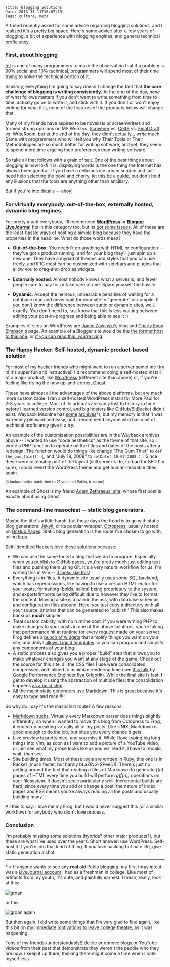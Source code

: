     Title: Blogging Solutions
    Date: 2013-11-11T16:07:19
    Tags: culture, meta

A friend recently asked for some advice regarding blogging solutions, and I
realized it's a pretty big space. Here's some advice after a few years of
blogging, a bit of experience with blogging engines, and general technical
proficiency.

<!-- more -->

### First, about blogging

[tef][1] is one of many programmers to make the observation that if a
problem is 90% social and 10% technical, programmers will spend most of their
time trying to solve the technical portion of it.

Similarly, everything I'm going to say doesn't change the fact that **the core challenge of blogging is writing consistently.**
At the end of the day, _none_ of what follows matters if you don't want to write
something from time to time, actually go on to write it, and stick with it. If you
don't or won't enjoy writing for what it is, none of the features of the products
below will change that.

Many of my friends have aspired to be novelists or screenwriters and formed strong
opinions on MS Word vs. [Scrivener][2] vs. [CeltX][3] vs. [Final Draft][4] vs.
[WriteRoom][5], but at the end of the day, they didn't actually... _write_ much. Same
with programmers who will tell you why Their Tools or Their Methodologies are so
much better for writing software, and yet, they seem to spend more time arguing
their preferences than writing software.

So take all that follows with a grain of salt. One of the best things about
blogging is how lo-fi it is: displaying words is the one thing
the Internet has always been good at. If you have a delicious ice cream
sundae and just need help selecting the bowl and cherry, let this be a guide, but
don't hold any illusions that the tools are anything other than ancillary.

But if you're into details -- ahoy!

### For virtually everybody: out-of-the-box, externally hosted, dynamic blog engines.

For pretty much everybody, I'll recommend **[WordPress][6]** or **[Blogger][7]**.
**[LiveJournal][8]** fits in this category too, but its [got some issues][17].
All of these are the least-hassle ways of hosting a simple blog because they have
the properties in the headline. What do those words mean?

* **Out-of-the-box**: You needn't do anything with HTML or configuration -- they've got a product running, and for your blog they'll just spin up a new one. They have a myriad of themes and styles that you can use freely, and IIRC most can be customized with sidebars and plugins that allow you to drag-and-drop as widgets.

* **Externally hosted**: Almost nobody knows what a server is, and fewer people care to pay for or take care of one. Spare yourself the hassle.

* **Dynamic**: Accept the heinous, unbearable penalties of waiting for a database read and never wait for your site to "generate" or compile. If you don't know the difference between static or dynamic sites, well, exactly. You don't need to, just know that this is less waiting between editing your post-in-progress and being able to see it :)

Examples of sites on WordPress are [Jamie Zawinski's][9] blog and [Charly Evon Simpson's][10]
page. An example of a Blogger site would be the [the former host to this one][16], or
[if you can read this, you're lying][31].

### The Happy Hacker: Self-hosted, dynamic product-based solution

For most of my hacker friends who might want to run a server sometime (try it!
It's super fun and instructive!) I'd recommend doing a self-hosted install of a
major product, like [WordPress](http://wordpress.org) (different site than above)
or, if you're feeling like trying the new up-and-comer, [Ghost][12].

These have almost all the advantages of the above platforms, but are much more
customizable. I ran a self-hosted WordPress install for More Paul for 2-3 years
in college. Most of its artifacts are sadly lost to history (a time before I
learned version control, and big hosters like GitHub/BitBucket didn't exist.
Wayback Machine has [some][13] [archives][14]\*), but my memory is that it was
extremely pleasant and easy, and I recommend anyone who has a bit of technical
proficiency give it a try.  

An example of the customization possibilities are in the Wayback archives above -- I
wanted to use "code aesthetics" as the theme of that site, so I wrote a PHP
function to operate on the titles and dates of the posts after a redesign. The
function would do things like change "The Gum Thief" to `def the_gum_thief() {`,
and "July 18, 2008" to `setDate( 18-07-2008 );`. Since these were ostensibly
part of the layout (still server-side, so bad for SEO I'm sure), I could revert
the WordPress theme and get human-readable titles again.

<small>(it looked better back then to 21 year-old Pablo, trust me)</small>

An example of Ghost is my friend [Adam Zethraeus' site][18], whose first post is
exactly about using Ghost.

### The command-line masochist -- static blog generators.

Maybe the title's a little harsh, but these days the trend is to go with static
blog generators: [Jekyll][20], or its popular wrapper, [Octopress][21], usually
hosted on [GitHub Pages][22]. Static blog generation is the route I've chosen to
go with, using [Frog][23].

Self-identified Hackers love these solutions because:

* We can use the same tools to blog that we do to program. Especially when you publish to GitHub pages, you're pretty much just editing text files and pushing them using Git. It's a very natural workflow for us. I'm writing this in Vim -- [it looks like this!][34]
* Everything is in files. A dynamic site usually uses some SQL backend, which has repercussions, like having to use a certain HTML editor for your posts, formatting (bolds, italics) being proprietary to the system, and exports/imports being difficult due to however they like to format the content. Moving a site is a pain in the ass, with database schemas and configuration files abound. Here, you just copy a directory with all your source, another that can be generated to 'publish.' This also makes backups **much** simpler.
* Total customizability, with no runtime cost. If you were writing PHP to make changes to your posts in one of the above solutions, you're taking that performance hit at runtime for every request made on your server. Frog defines a [bunch of widgets][26] that simplify things you want on your site, and Jekyll [allows Liquid templates][27] so you can program and simplify any components of your blog.
* A static process also gives you a proper "build" step that allows you to make whatever changes you want at any stage of the game. Check out the source for this site: all the CSS files I use were consolidated, compressed, and inlined to minimize rendering time (see [this talk][28] by Google Performance Engineer [Ilya Grigorik][29]). While the final site is fast, I get to develop it using the abstraction of multiple files: the consolidation happens [as a build step][30].
* All the major static generators use [Markdown][24]. This is great because it's easy to type and read!!!!!

So why do I say it's the masochist route? A few reasons:

* [Markdown sucks][25]. Virtually every Markdown parser does things slightly differently, so when I wanted to move this blog from Octopress to Frog, it ended up breaking virtually all of my posts. Like UNIX, Markdown is good enough to do the job, but bites you every chance it gets.
* Live preview is pretty nice, and you miss it. While I love typing big long things into Vim, as soon as I want to add a picture of a YouTube video, or just see what my prose looks like as you will read it, I have to rebuild, wait, _then_ see.
* Site building times. Most of these tools are written in Ruby, this one is in Racket (much faster, but hardly bLaZING-SPeeD!). There's just no getting around the fact that reading _n_ files of Markdown to generate _f(n)_ pages of HTML every time you build will perform _g(f(n))_ operations on your filesystem. It doesn't scale particularly well. Incremental builds are hard, since every time you add or change a post, the nature of index pages and RSS means you're always reading all the posts and usually building many.

All this to say: I love me my Frog, but I would never suggest this (or a similar
workflow) for anybody who didn't love process. 

### Conclusion

I'm probably missing some solutions (hybrids? other major products?), but these
are what I've used over the years. Short answer: use WordPress. Self-host it if
you're into that kind of thing. If you love hacking but hate life, give
static generation a shot.

---

\* = If anyone wants to see any **real** old Pablo blogging, my first foray into
it was a [LiveJournal account][15] I had as a freshman in college. Like most of
artifacts from my youth, it's cute, and painfully earnest. I mean, really, look
at this:

<img src="/img/2013/11/wii.png" alt="groan" />

or this:

<img src="/img/2013/11/wisdom-teeth.png" alt="groan again" />

But then again, I did write some things that I'm very glad to find again, like
this bit on [my immediate motivations to leave college theatre][19], as it was
happening.

Tons of my friends (understandably!) delete or remove blogs or YouTube videos from
their past that demonstrate they weren't the people who they are now. I keep it
up there, thinking there might come a time when I hate myself less.

   [1]: http://programmingisterrible.com/
   [2]: http://www.literatureandlatte.com/scrivener.php
   [3]: https://www.celtx.com/index.html
   [4]: http://www.finaldraft.com/
   [5]: http://www.hogbaysoftware.com/products/writeroom
   [6]: http://wordpress.com/
   [7]: http://www.blogger.com/
   [8]: http://www.livejournal.com/
   [9]: http://jwz.org/blog/
   [10]: http://charlyevonsimpson.com/
   [12]: https://ghost.org/
   [13]: http://web.archive.org/web/20080723191834/http://www.morepaul.com/
   [14]: http://web.archive.org/web/20090815185343/http://www.morepaul.com/
   [15]: http://ilcapitano.livejournal.com/
   [16]: http://littleschemer.blogspot.com
   [17]: http://jwz.livejournal.com/1448545.html
   [18]: http://zethrae.us/
   [19]: http://ilcapitano.livejournal.com/48152.html
   [20]: http://jekyllrb.com/
   [21]: http://octopress.org/
   [22]: http://pages.github.com/
   [23]: https://github.com/greghendershott/frog
   [24]: http://daringfireball.net/projects/markdown/syntax
   [25]: http://johnmacfarlane.net/babelmark2/?normalize=1&text=-+top%0A+-+indented+one%0A++-+indented+two%0A+++-+indented+three%0A++++-+indented+four%0A+++++-+indented+five%0A
   [26]: https://github.com/greghendershott/frog/blob/master/frog/widgets.rkt
   [27]: http://jekyllrb.com/docs/templates/
   [28]: https://docs.google.com/presentation/d/1IRHyU7_crIiCjl0Gvue0WY3eY_eYvFQvSfwQouW9368/present
   [29]: http://www.igvita.com/
   [30]: https://github.com/paul-meier/Pablog/blob/16da3a09e275d764c01f4c593e9d96178d8cd8ca/tools/page-scrubbers/productionize.rkt
   [31]: http://ifyoucanreadthisyourelying.blogspot.com/
   [34]: /img/2013/11/vimshot.png
